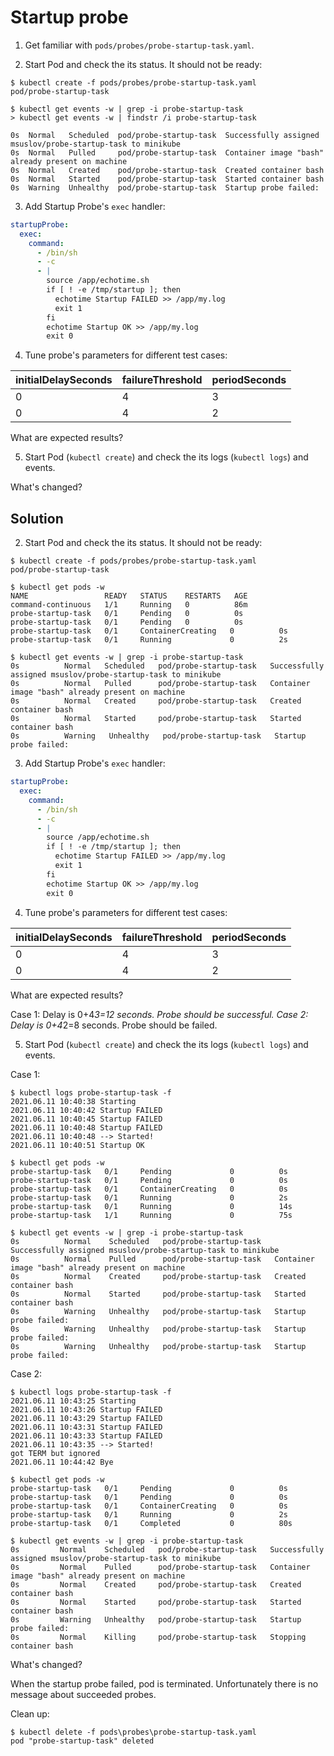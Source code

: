 
# Startup probe

1. Get familiar with `pods/probes/probe-startup-task.yaml`.

2. Start Pod and check the its status. It should not be ready:

```console
$ kubectl create -f pods/probes/probe-startup-task.yaml
pod/probe-startup-task

$ kubectl get events -w | grep -i probe-startup-task
> kubectl get events -w | findstr /i probe-startup-task

0s  Normal   Scheduled  pod/probe-startup-task  Successfully assigned msuslov/probe-startup-task to minikube
0s  Normal   Pulled     pod/probe-startup-task  Container image "bash" already present on machine
0s  Normal   Created    pod/probe-startup-task  Created container bash
0s  Normal   Started    pod/probe-startup-task  Started container bash
0s  Warning  Unhealthy  pod/probe-startup-task  Startup probe failed:
```

3. Add Startup Probe's `exec` handler:

```yaml
startupProbe:
  exec:
    command:
      - /bin/sh
      - -c
      - |
        source /app/echotime.sh
        if [ ! -e /tmp/startup ]; then
          echotime Startup FAILED >> /app/my.log
          exit 1
        fi
        echotime Startup OK >> /app/my.log
        exit 0
```

4. Tune probe's parameters for different test cases:

| initialDelaySeconds | failureThreshold | periodSeconds |
| ------------------- | ---------------- | ------------- |
| 0                   | 4                | 3             |
| 0                   | 4                | 2             |

What are expected results?

5. Start Pod (`kubectl create`) and check the its logs (`kubectl logs`) and events.

What's changed?

## Solution

2. Start Pod and check the its status. It should not be ready:

```console
$ kubectl create -f pods/probes/probe-startup-task.yaml
pod/probe-startup-task

$ kubectl get pods -w
NAME                 READY   STATUS    RESTARTS   AGE
command-continuous   1/1     Running   0          86m
probe-startup-task   0/1     Pending   0          0s
probe-startup-task   0/1     Pending   0          0s
probe-startup-task   0/1     ContainerCreating   0          0s
probe-startup-task   0/1     Running             0          2s

$ kubectl get events -w | grep -i probe-startup-task
0s          Normal   Scheduled   pod/probe-startup-task   Successfully assigned msuslov/probe-startup-task to minikube
0s          Normal   Pulled      pod/probe-startup-task   Container image "bash" already present on machine
0s          Normal   Created     pod/probe-startup-task   Created container bash
0s          Normal   Started     pod/probe-startup-task   Started container bash
0s          Warning   Unhealthy   pod/probe-startup-task   Startup probe failed:
```

3. Add Startup Probe's `exec` handler:

```yaml
startupProbe:
  exec:
    command:
      - /bin/sh
      - -c
      - |
        source /app/echotime.sh
        if [ ! -e /tmp/startup ]; then
          echotime Startup FAILED >> /app/my.log
          exit 1
        fi
        echotime Startup OK >> /app/my.log
        exit 0
```

4. Tune probe's parameters for different test cases:

| initialDelaySeconds | failureThreshold | periodSeconds |
| ------------------- | ---------------- | ------------- |
| 0                   | 4                | 3             |
| 0                   | 4                | 2             |

What are expected results?

Case 1: Delay is 0+4*3=12 seconds. Probe should be successful.
Case 2: Delay is 0+4*2=8 seconds. Probe should be failed.

5. Start Pod (`kubectl create`) and check the its logs (`kubectl logs`) and events.

Case 1:

```console
$ kubectl logs probe-startup-task -f
2021.06.11 10:40:38 Starting
2021.06.11 10:40:42 Startup FAILED
2021.06.11 10:40:45 Startup FAILED
2021.06.11 10:40:48 Startup FAILED
2021.06.11 10:40:48 --> Started!
2021.06.11 10:40:51 Startup OK

$ kubectl get pods -w
probe-startup-task   0/1     Pending             0          0s
probe-startup-task   0/1     Pending             0          0s
probe-startup-task   0/1     ContainerCreating   0          0s
probe-startup-task   0/1     Running             0          2s
probe-startup-task   0/1     Running             0          14s
probe-startup-task   1/1     Running             0          75s

$ kubectl get events -w | grep -i probe-startup-task
0s          Normal    Scheduled   pod/probe-startup-task   Successfully assigned msuslov/probe-startup-task to minikube
0s          Normal    Pulled      pod/probe-startup-task   Container image "bash" already present on machine
0s          Normal    Created     pod/probe-startup-task   Created container bash
0s          Normal    Started     pod/probe-startup-task   Started container bash
0s          Warning   Unhealthy   pod/probe-startup-task   Startup probe failed:
0s          Warning   Unhealthy   pod/probe-startup-task   Startup probe failed:
0s          Warning   Unhealthy   pod/probe-startup-task   Startup probe failed:
```

Case 2:

```console
$ kubectl logs probe-startup-task -f
2021.06.11 10:43:25 Starting
2021.06.11 10:43:26 Startup FAILED
2021.06.11 10:43:29 Startup FAILED
2021.06.11 10:43:31 Startup FAILED
2021.06.11 10:43:33 Startup FAILED
2021.06.11 10:43:35 --> Started!
got TERM but ignored
2021.06.11 10:44:42 Bye

$ kubectl get pods -w
probe-startup-task   0/1     Pending             0          0s
probe-startup-task   0/1     Pending             0          0s
probe-startup-task   0/1     ContainerCreating   0          0s
probe-startup-task   0/1     Running             0          2s
probe-startup-task   0/1     Completed           0          80s

$ kubectl get events -w | grep -i probe-startup-task
0s         Normal    Scheduled   pod/probe-startup-task   Successfully assigned msuslov/probe-startup-task to minikube
0s         Normal    Pulled      pod/probe-startup-task   Container image "bash" already present on machine
0s         Normal    Created     pod/probe-startup-task   Created container bash
0s         Normal    Started     pod/probe-startup-task   Started container bash
0s         Warning   Unhealthy   pod/probe-startup-task   Startup probe failed:
0s         Normal    Killing     pod/probe-startup-task   Stopping container bash
```

What's changed?

When the startup probe failed, pod is terminated.
Unfortunately there is no message about succeeded probes.

Clean up:

```console
$ kubectl delete -f pods\probes\probe-startup-task.yaml
pod "probe-startup-task" deleted
```
